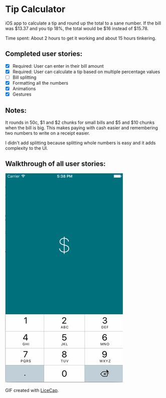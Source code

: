 # Tip Calculator

iOS app to calculate a tip and round up the total to a sane number. If the bill was $13.37 and you tip 18%, the total would be $16 instead of $15.78.

Time spent: About 2 hours to get it working and about 15 hours tinkering.

## Completed user stories:

 * [x] Required: User can enter in their bill amount
 * [x] Required: User can calculate a tip based on multiple percentage values
 * [ ] Bill splitting
 * [x] Formatting all the numbers
 * [x] Animations
 * [x] Gestures

## Notes:

It rounds in 50c, $1 and $2 chunks for small bills and $5 and $10 chunks when the bill is big. This makes paying with cash easier and remembering two numbers to write on a receipt easier.

I didn't add splitting because splitting whole numbers is easy and it adds complexity to the UI.

## Walkthrough of all user stories:

![Video Walkthrough](demo.gif)

GIF created with [LiceCap](http://www.cockos.com/licecap/).
